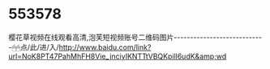 # 553578
樱花草视频在线观看高清,泡芙短视频账号二维码图片----------------------------🖱🖱点/此/进/入/http://www.baidu.com/link?url=NoK8PT47PahMhFH8Vie_jnciyIKNTTtVBQKpill6udK&amp;wd
